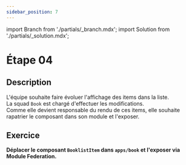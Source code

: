 ```yaml
---
sidebar_position: 7
---
```


import Branch from './partials/\_branch.mdx';
import Solution from './partials/\_solution.mdx';

# Étape 04

<Branch step="04" />

## Description

L'équipe souhaite faire évoluer l'affichage des items dans la liste.  
La squad `Book` est chargé d'effectuer les modifications.  
Comme elle devient responsable du rendu de ces items, elle souhaite rapatrier le composant dans son module et l'exposer.

## Exercice

**Déplacer le composant `BooklistItem` dans `apps/book` et l'exposer via Module Federation.**

<Solution step="04" />
